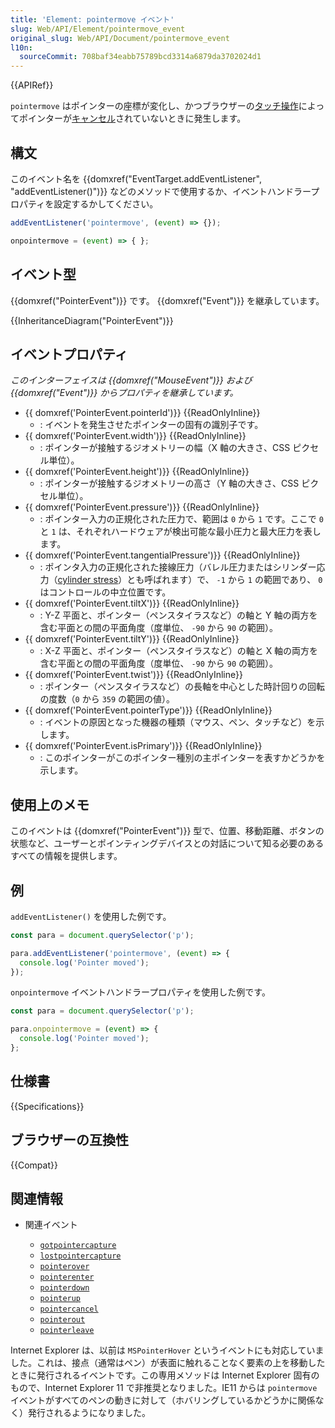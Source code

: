 ```yaml
---
title: 'Element: pointermove イベント'
slug: Web/API/Element/pointermove_event
original_slug: Web/API/Document/pointermove_event
l10n:
  sourceCommit: 708baf34eabb75789bcd3314a6879da3702024d1
---
```


{{APIRef}}

`pointermove` はポインターの座標が変化し、かつブラウザーの[タッチ操作](/ja/docs/Web/CSS/touch-action)によってポインターが[キャンセル](/ja/docs/Web/API/Element/pointercancel_event)されていないときに発生します。

## 構文

このイベント名を {{domxref("EventTarget.addEventListener", "addEventListener()")}} などのメソッドで使用するか、イベントハンドラープロパティを設定するかしてください。

```js
addEventListener('pointermove', (event) => {});

onpointermove = (event) => { };
```

## イベント型

{{domxref("PointerEvent")}} です。 {{domxref("Event")}} を継承しています。

{{InheritanceDiagram("PointerEvent")}}

## イベントプロパティ

_このインターフェイスは {{domxref("MouseEvent")}} および {{domxref("Event")}} からプロパティを継承しています。_

- {{ domxref('PointerEvent.pointerId')}} {{ReadOnlyInline}}
  - : イベントを発生させたポインターの固有の識別子です。
- {{ domxref('PointerEvent.width')}} {{ReadOnlyInline}}
  - : ポインターが接触するジオメトリーの幅（X 軸の大きさ、CSS ピクセル単位）。
- {{ domxref('PointerEvent.height')}} {{ReadOnlyInline}}
  - : ポインターが接触するジオメトリーの高さ（Y 軸の大きさ、CSS ピクセル単位）。
- {{ domxref('PointerEvent.pressure')}} {{ReadOnlyInline}}
  - : ポインター入力の正規化された圧力で、範囲は `0` から `1` です。ここで `0` と `1` は、それぞれハードウェアが検出可能な最小圧力と最大圧力を表します。
- {{ domxref('PointerEvent.tangentialPressure')}} {{ReadOnlyInline}}
  - : ポインタ入力の正規化された接線圧力（バレル圧力またはシリンダー応力（[cylinder stress](https://en.wikipedia.org/wiki/Cylinder_stress)）とも呼ばれます）で、 `-1` から `1` の範囲であり、 `0` はコントロールの中立位置です。
- {{ domxref('PointerEvent.tiltX')}} {{ReadOnlyInline}}
  - : Y-Z 平面と、ポインター（ペンスタイラスなど）の軸と Y 軸の両方を含む平面との間の平面角度（度単位、 `-90` から `90` の範囲）。
- {{ domxref('PointerEvent.tiltY')}} {{ReadOnlyInline}}
  - : X-Z 平面と、ポインター（ペンスタイラスなど）の軸と X 軸の両方を含む平面との間の平面角度（度単位、 `-90` から `90` の範囲）。
- {{ domxref('PointerEvent.twist')}} {{ReadOnlyInline}}
  - : ポインター（ペンスタイラスなど）の長軸を中心とした時計回りの回転の度数（`0` から `359` の範囲の値）。
- {{ domxref('PointerEvent.pointerType')}} {{ReadOnlyInline}}
  - : イベントの原因となった機器の種類（マウス、ペン、タッチなど）を示します。
- {{ domxref('PointerEvent.isPrimary')}} {{ReadOnlyInline}}
  - : このポインターがこのポインター種別の主ポインターを表すかどうかを示します。

## 使用上のメモ

このイベントは {{domxref("PointerEvent")}} 型で、位置、移動距離、ボタンの状態など、ユーザーとポインティングデバイスとの対話について知る必要のあるすべての情報を提供します。

## 例

`addEventListener()` を使用した例です。

```js
const para = document.querySelector('p');

para.addEventListener('pointermove', (event) => {
  console.log('Pointer moved');
});
```

`onpointermove` イベントハンドラープロパティを使用した例です。

```js
const para = document.querySelector('p');

para.onpointermove = (event) => {
  console.log('Pointer moved');
};
```

## 仕様書

{{Specifications}}

## ブラウザーの互換性

{{Compat}}

## 関連情報

- 関連イベント

  - [`gotpointercapture`](/ja/docs/Web/API/Element/gotpointercapture_event)
  - [`lostpointercapture`](/ja/docs/Web/API/Element/lostpointercapture_event)
  - [`pointerover`](/ja/docs/Web/API/Element/pointerover_event)
  - [`pointerenter`](/ja/docs/Web/API/Element/pointerenter_event)
  - [`pointerdown`](/ja/docs/Web/API/Element/pointerdown_event)
  - [`pointerup`](/ja/docs/Web/API/Element/pointerup_event)
  - [`pointercancel`](/ja/docs/Web/API/Element/pointercancel_event)
  - [`pointerout`](/ja/docs/Web/API/Element/pointerout_event)
  - [`pointerleave`](/ja/docs/Web/API/Element/pointerleave_event)

Internet Explorer は、以前は `MSPointerHover` というイベントにも対応していました。これは、接点（通常はペン）が表面に触れることなく要素の上を移動したときに発行されるイベントです。この専用メソッドは Internet Explorer 固有のもので、Internet Explorer 11 で非推奨となりました。IE11 からは `pointermove` イベントがすべてのペンの動きに対して（ホバリングしているかどうかに関係なく）発行されるようになりました。
